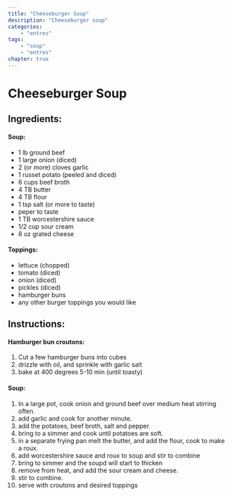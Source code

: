 ```yaml
---
title: "Cheeseburger Soup"
description: "Cheeseburger soup"
categories: 
    - "entres"
tags:
    - "soup"
    - "entres"
chapter: true
---
```

# Cheeseburger Soup

## Ingredients:

#### Soup:

- 1 lb ground beef
- 1 large onion (diced)
- 2 (or more) cloves garlic
- 1 russet potato (peeled and diced)
- 6 cups beef broth
- 4 TB butter
- 4 TB flour
- 1 tsp salt (or more to taste)
- peper to taste
- 1 TB worcestershire sauce
- 1/2 cup sour cream
- 8 oz grated cheese

#### Toppings:

- lettuce (chopped)
- tomato (diced)
- onion (diced)
- pickles (diced)
- hamburger buns
- any other burger toppings you would like

## Instructions:

#### Hamburger bun croutons:

1. Cut a few hamburger buns into cubes
2. drizzle with oil, and sprinkle with garlic salt
3. bake at 400 degrees 5-10 min (until toasty)

#### Soup:

1. In a large pot, cook onion and ground beef over medium heat stirring often.
2. add garlic and cook for another minute.
3. add the potatoes, beef broth, salt and pepper.
4. bring to a simmer and cook until potatoes are soft.
5. in a separate frying pan melt the butter, and add the flour, cook to make a roux.
6. add worcestershire sauce and roux to soup and stir to combine
7. bring to simmer and the soupd will start to thicken
8. remove from heat, and add the sour cream and cheese.
9. stir to combine.
10. serve with croutons and desired toppings

